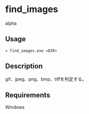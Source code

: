 # find_images 
alpha

## Usage
```
> find_images.exe <DIR>
```

## Description
gif、jpeg、png、bmp、tiffを判定する。

## Requirements
Windows
